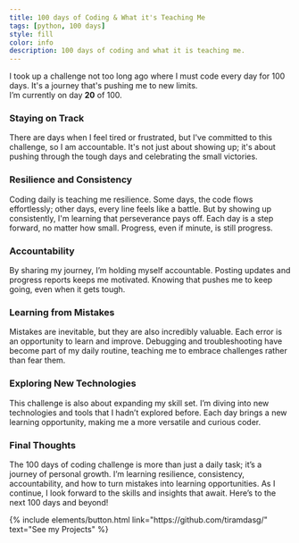 ```yaml
---
title: 100 days of Coding & What it's Teaching Me
tags: [python, 100 days]
style: fill
color: info
description: 100 days of coding and what it is teaching me.
---
```

<!-- # 100 days of Coding: What it's Teaching Me -->
I took up a challenge not too long ago where I must code every day for 100 days. It's a journey that's pushing me to new limits.<br>
I’m currently on day **20** of 100.

### Staying on Track
There are days when I feel tired or frustrated, but I've committed to this challenge, so I am accountable. It's not just about showing up; it's about pushing through the tough days and celebrating the small victories.

### Resilience and Consistency
Coding daily is teaching me resilience. Some days, the code flows effortlessly; other days, every line feels like a battle. But by showing up consistently, I'm learning that perseverance pays off. Each day is a step forward, no matter how small. Progress, even if minute, is still progress.

### Accountability
By sharing my journey, I’m holding myself accountable. Posting updates and progress reports keeps me motivated. Knowing that pushes me to keep going, even when it gets tough.

### Learning from Mistakes
Mistakes are inevitable, but they are also incredibly valuable. Each error is an opportunity to learn and improve. Debugging and troubleshooting have become part of my daily routine, teaching me to embrace challenges rather than fear them.

### Exploring New Technologies
This challenge is also about expanding my skill set. I’m diving into new technologies and tools that I hadn’t explored before. Each day brings a new learning opportunity, making me a more versatile and curious coder.

### Final Thoughts
The 100 days of coding challenge is more than just a daily task; it’s a journey of personal growth. I’m learning resilience, consistency, accountability, and how to turn mistakes into learning opportunities. As I continue, I look forward to the skills and insights that await. Here’s to the next 100 days and beyond!

<p style="align: left">
{% include elements/button.html link="https://github.com/tiramdasg/" text="See my Projects" %}
</p>